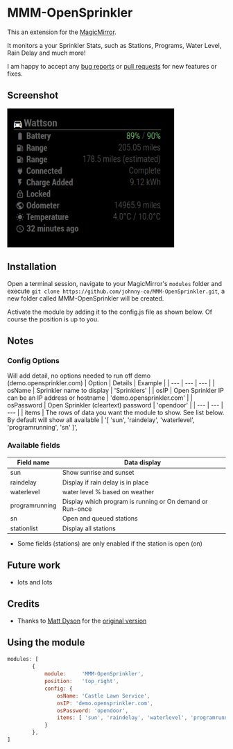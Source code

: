 # MMM-OpenSprinkler

This an extension for the [MagicMirror](https://github.com/MichMich/MagicMirror).

It monitors a your Sprinkler Stats, such as Stations, Programs, Water Level, Rain Delay and much more! 

I am happy to accept any [bug reports](https://github.com/johnncy-co/MMM-OpenSprinkler/issues) or [pull requests](https://github.com/johnny-co/MMM-OpenSprinkler/pulls) for new features or fixes.

## Screenshot

![screenshot.png](doc/screenshot.png)

## Installation

Open a terminal session, navigate to your MagicMirror's `modules` folder and execute `git clone https://github.com/johnny-co/MMM-OpenSprinkler.git`, a new folder called MMM-OpenSprinkler will be created.

Activate the module by adding it to the config.js file as shown below. Of course the position is up to you.

## Notes

### Config Options

Will add detail, no options needed to run off demo (demo.opensprinkler.com)
| Option | Details | Example |
| --- | --- | --- |
| osName | Sprinkler name to display | 'Sprinklers' |
| osIP | Open Sprinkler IP can be an IP address or hostname | 'demo.opensprinkler.com' |
| osPassword | Open Sprinkler (cleartext) password | 'opendoor' |
| --- | --- | --- |
| items | The rows of data you want the module to show. See list below. By default will show all available | '[ 'sun', 'raindelay', 'waterlevel', 'programrunning', 'sn' ]',


### Available fields

| Field name | Data display |
| --- | --- |
| sun | Show sunrise and sunset |
| raindelay | Display if rain delay is in place |
| waterlevel | water level % based on weather |
| programrunning | Display which program is running or On demand or Run-once |
| sn | Open and queued stations |
| stationlist | Display all stations |


* Some fields (stations) are only enabled if the station is open (on)

## Future work

* lots and lots


## Credits

* Thanks to [Matt Dyson](https://github.com/mattdy) for the [original version](https://github.com/f00d4tehg0dz/MMM-TeslaFi)

## Using the module

````javascript
modules: [
		{
			module:		'MMM-OpenSprinkler',
			position:	'top_right',
			config: {
				osName: 'Castle Lawn Service',
				osIP: 'demo.opensprinkler.com',
				osPassword: 'opendoor',
				items: [ 'sun', 'raindelay', 'waterlevel', 'programrunning', 'sn' ],
			}
		},
]
````
